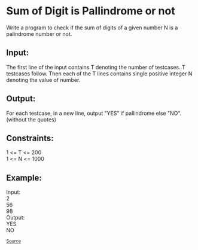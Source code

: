 <h1>Sum of Digit is Pallindrome or not</h1>

<p>Write a program to check if the sum of digits of a given number N is a palindrome number or not.</p>

<h2>Input:</h2>
<p>The first line of the input contains T denoting the number of testcases. T testcases follow. Then each of the T lines contains single positive integer N denoting the value of number.</p>

<h2>Output:</h2>
<p>For each testcase, in a new line, output "YES" if pallindrome else "NO". (without the quotes)</p>

<h2>Constraints:</h2>
<p>1 <= T <= 200<br>
1 <= N <= 1000</p>

<h2>Example:</h2>
<p>Input:<br>
2<br>
56<br>
98<br>
Output:<br>
YES<br>
NO</p>

<small><a href="https://practice.geeksforgeeks.org/problems/sum-of-digit-is-pallindrome-or-not/0">Source</a></small>